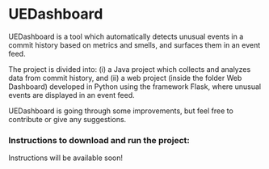# UEDashboard

UEDashboard is a tool which automatically detects unusual events in a commit history based on metrics and smells, and surfaces them in an event feed.

The project is divided into: (i) a Java project which collects and analyzes data from commit history, and (ii) a web project (inside the folder Web Dashboard) developed in Python using the framework Flask, where unusual events are displayed in an event feed.

UEDashboard is going through some improvements, but feel free to contribute or give any suggestions.

### Instructions to download and run the project:

Instructions will be available soon!
